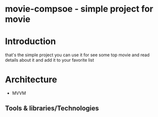 # movie-compsoe - simple project for movie

# Introduction
that's the simple project you can use it for see some top movie and read details about it and add it to your favorite list

# Architecture
* MVVM
## Tools & libraries/Technologies
